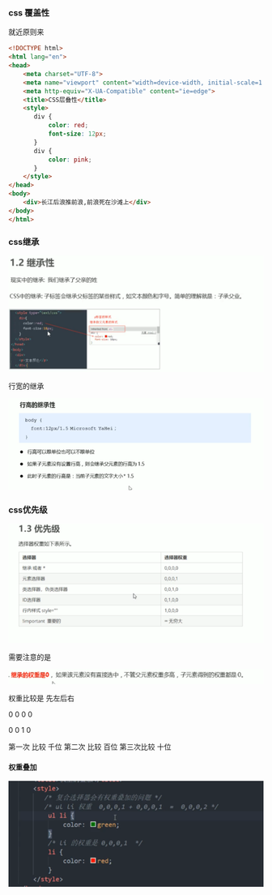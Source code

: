 ### css 覆盖性

就近原则来

```html
<!DOCTYPE html>
<html lang="en">
<head>
    <meta charset="UTF-8">
    <meta name="viewport" content="width=device-width, initial-scale=1.0">
    <meta http-equiv="X-UA-Compatible" content="ie=edge">
    <title>CSS层叠性</title>
    <style>
       div {
           color: red;
           font-size: 12px;
       }
       div {
           color: pink;
       }
    </style>
</head>
<body>
    <div>长江后浪推前浪,前浪死在沙滩上</div>
</body>
</html>
```







### css继承

![image-20220621165046121](img/css三大特性/image-20220621165046121.png)

行宽的继承

![image-20220621171317606](img/css三大特性/image-20220621171317606.png)

### css优先级

![image-20220621171742273](img/css三大特性/image-20220621171742273.png)

需要注意的是

![image-20220621175205471](img/css三大特性/image-20220621175205471.png)

权重比较是 先左后右 

0 0 0 0

0 0 1 0

第一次 比较 千位 第二次 比较 百位 第三次比较 十位

#### 权重叠加

![image-20220621180214655](img/css三大特性/image-20220621180214655.png)
